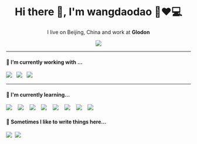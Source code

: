 <h1 align='center'> Hi there 👋, I'm wangdaodao  👦❤💻 </h1>
<p align='center'>
  I live on Beijing, China and work at <b>Glodon</b> 
</p>
<p align='center'>
<!--   <a href="http://fanfou.com/wang.daodao"><img src="https://img.shields.io/badge/饭否%20-%23168EEA.svg?&style=for-the-badge&logo=Farfetch&logoColor=white" /></a>&nbsp;&nbsp;&nbsp;&nbsp;
  <a href="https://www.linkedin.com/in/wangdaodao"><img src="https://img.shields.io/badge/linkedin%20-%230077B5.svg?&style=for-the-badge&logo=linkedin&logoColor=white" /></a>&nbsp;&nbsp;&nbsp;&nbsp;<br> -->
  <img src="https://i.loli.net/2020/07/20/E4gqj32XmwrOpyz.jpg" />
</p>
<hr>
<h4> 🔭 I’m currently working with ...</h4>
<p >
  <img src="https://img.shields.io/badge/html5%20-%23e34f26.svg?&style=for-the-badge&logo=html5&logoColor=white" />&nbsp;&nbsp;
  <img src="https://img.shields.io/badge/css3%20-%231572B6.svg?&style=for-the-badge&logo=css3&logoColor=white" />&nbsp;&nbsp;
  <img src="https://img.shields.io/badge/javascript%20-%23F7DF1E.svg?&style=for-the-badge&logo=javascript&logoColor=white" />&nbsp;&nbsp;
</p>
<hr>
<h4>🌱 I'm currently learning...</h4>
<p >
  <img src="https://img.shields.io/badge/vue%20-%234fc08d.svg?&style=for-the-badge&logo=vue.js&logoColor=white" />&nbsp;&nbsp;&nbsp;
  <img src="https://img.shields.io/badge/node.js%20-%23339933.svg?&style=for-the-badge&logo=node.js&logoColor=white" />&nbsp;&nbsp;&nbsp;
  <img src="https://img.shields.io/badge/typescript%20-%23007acc.svg?&style=for-the-badge&logo=typescript&logoColor=white" />&nbsp;&nbsp;&nbsp;
  <img src="https://img.shields.io/badge/sass%20-%23cc6699.svg?&style=for-the-badge&logo=sass&logoColor=white" />&nbsp;&nbsp;&nbsp;
  <img src="https://img.shields.io/badge/electron%20-%2347848f.svg?&style=for-the-badge&logo=electron&logoColor=white" />&nbsp;&nbsp;&nbsp;
  <img src="https://img.shields.io/badge/jest%20-%23c21325.svg?&style=for-the-badge&logo=jest&logoColor=white" />&nbsp;&nbsp;&nbsp;
  <img src="https://img.shields.io/badge/php%20-%23777bb4.svg?&style=for-the-badge&logo=php&logoColor=white" />&nbsp;&nbsp;&nbsp;
  <img src="https://img.shields.io/badge/linux%20-%23fcc624.svg?&style=for-the-badge&logo=linux&logoColor=white" />&nbsp;&nbsp;&nbsp;
</p>
<p align='right'>
<h4>💬 Sometimes I like to write things here...</h4>
  <a href="https://wangdaodao.com"><img src="https://img.shields.io/badge/blogger%20-%23ff5722.svg?&style=for-the-badge&logo=blogger&logoColor=white" /></a>&nbsp;&nbsp;<a href="https://www.flickr.com/photos/wangdaodao/a"><img src="https://img.shields.io/badge/flickr%20-%230063dc.svg?&style=for-the-badge&logo=flickr&logoColor=white" /></a>&nbsp;&nbsp;&nbsp;
</p>
